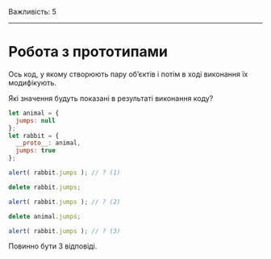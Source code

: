 Важливість: 5

---

# Робота з прототипами

Ось код, у якому створюють пару об’єктів і потім в ході виконання їх модифікують.

Які значення будуть показані в результаті виконання коду?

```js
let animal = {
  jumps: null
};
let rabbit = {
  __proto__: animal,
  jumps: true
};

alert( rabbit.jumps ); // ? (1)

delete rabbit.jumps;

alert( rabbit.jumps ); // ? (2)

delete animal.jumps;

alert( rabbit.jumps ); // ? (3)
```

Повинно бути 3 відповіді.
